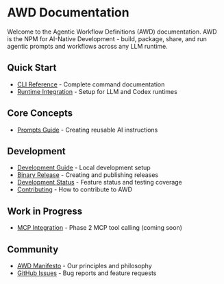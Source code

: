 # AWD Documentation

Welcome to the Agentic Workflow Definitions (AWD) documentation. AWD is the NPM for AI-Native Development - build, package, share, and run agentic prompts and workflows across any LLM runtime.

## Quick Start
- [CLI Reference](cli-reference.md) - Complete command documentation
- [Runtime Integration](runtime-integration.md) - Setup for LLM and Codex runtimes

## Core Concepts
- [Prompts Guide](prompts.md) - Creating reusable AI instructions

## Development
- [Development Guide](development.md) - Local development setup
- [Binary Release](binary-release.md) - Creating and publishing releases
- [Development Status](development-status.md) - Feature status and testing coverage
- [Contributing](../CONTRIBUTING.md) - How to contribute to AWD

## Work in Progress
- [MCP Integration](wip/mcp-integration.md) - Phase 2 MCP tool calling (coming soon)

## Community
- [AWD Manifesto](../MANIFESTO.md) - Our principles and philosophy
- [GitHub Issues](https://github.com/danielmeppiel/awd-cli/issues) - Bug reports and feature requests